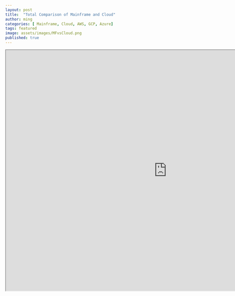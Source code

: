 ```yaml
---
layout: post
title:  "Total Comparison of Mainframe and Cloud"
author: ming
categories: [ Mainframe, Cloud, AWS, GCP, Azure]
tags: featured
image: assets/images/MFvsCloud.png
published: true
---
```


<iframe width="1024" height="768" src="https://docs.google.com/spreadsheets/d/e/2PACX-1vQBA2CuZD98ZGcI3CkBiZ4yPGj1Qq2zca63BWpPJTbC4Wxvv3PlKNZuXrLeXFdA8AjmQypV_xDUvQEL/pubhtml?gid=0&amp;single=true&amp;widget=true&amp;headers=false"></iframe>
